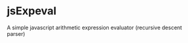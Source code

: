 # jsExpeval
A simple javascript arithmetic expression evaluator (recursive descent parser)
<!-- [test] (/index.html) -->
